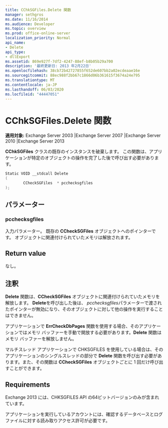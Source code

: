 ```yaml
---
title: CChkSGFiles.Delete 関数
manager: sethgros
ms.date: 11/16/2014
ms.audience: Developer
ms.topic: overview
ms.prod: office-online-server
localization_priority: Normal
api_name:
- Delete
api_type:
- dllExport
ms.assetid: 869e927f-7df2-4247-88ef-b8b05b29a700
description: '最終更新日: 2013 年2月22日'
ms.openlocfilehash: 38cb72b42727855f652de607bb2a02ecdeaae16e
ms.sourcegitcommit: 88ec988f2bb67c1866d06b361615f3674a24e795
ms.translationtype: MT
ms.contentlocale: ja-JP
ms.lasthandoff: 06/03/2020
ms.locfileid: "44447051"
---
```

# <a name="cchksgfilesdelete-function"></a>CChkSGFiles.Delete 関数

**適用対象:** Exchange Server 2003 |Exchange Server 2007 |Exchange Server 2010 |Exchange Server 2013
  
**CChkSGFiles** クラスの既存のインスタンスを破棄します。 この関数は、アプリケーションが特定のオブジェクトの操作を完了した後で呼び出す必要があります。 
  
```cs
Static VOID __stdcall Delete 
(
        CCheckSGFiles  * pcchecksgfiles
);

```

## <a name="parameters"></a>パラメーター

### <a name="pcchecksgfiles"></a>pcchecksgfiles 
  
入力パラメーター。 既存の **CCheckSGFiles** オブジェクトへのポインターです。 オブジェクトに関連付けられていたメモリは解放されます。 
    
## <a name="return-value"></a>Return value

なし。
  
## <a name="remarks"></a>注釈

**Delete** 関数は、**CCheckSGFiles** オブジェクトに関連付けられていたメモリを解放します。 **Delete**を呼び出した後は、 *pcchecksgfiles*パラメーターで渡されたポインターが無効になり、そのオブジェクトに対して他の操作を実行することはできません。 
  
アプリケーションで **ErrCheckDbPages** 関数を使用する場合、そのアプリケーションではメモリ バッファーを手動で開放する必要があります。**Delete** 関数はメモリ バッファーを解放しません。 
  
マルチスレッド アプリケーションで CHKSGFILES を使用している場合は、そのアプリケーションのシングルスレッドの部分で **Delete** 関数を呼び出す必要があります。また、その関数は **CCheckSGFiles** オブジェクトごとに 1 回だけ呼び出すことができます。  
  
## <a name="requirements"></a>Requirements

Exchange 2013 には、CHKSGFILES API の64ビットバージョンのみが含まれています。
  
アプリケーションを実行しているアカウントには、確認するデータベースとログ ファイルに対する読み取りアクセス許可が必要です。
  

